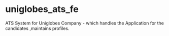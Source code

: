 # uniglobes_ats_fe
ATS System for Uniglobes  Company - which handles the Application for the candidates ,maintains profiles.
